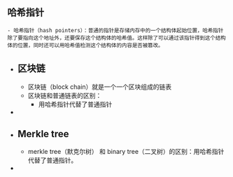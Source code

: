 ## 哈希指针
	- 哈希指针（hash pointers）：普通的指针是存储内存中的一个结构体起始位置，哈希指针除了要指向这个地址外，还要保存这个结构体的哈希值。这样除了可以通过该指针得到这个结构体的位置，同时还可以用哈希值检测这个结构体的内容是否被篡改。
- ## 区块链
	- 区块链（block chain）就是一个一个区块组成的链表
	- 区块链和普通链表的区别：
		- 用哈希指针代替了普通指针
-
- ## Merkle tree
	- merkle tree（默克尔树） 和 binary tree（二叉树）的区别：用哈希指针代替了普通指针。
-